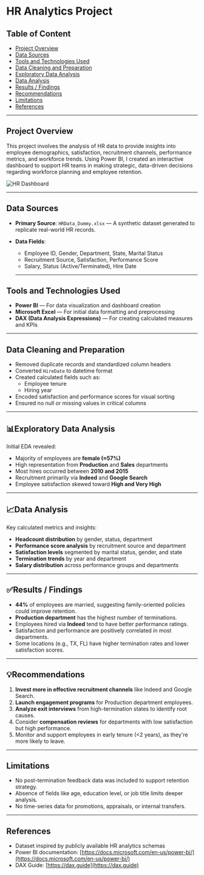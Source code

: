 # HR Analytics Project

## Table of Content

- [Project Overview](#project-overview)  
- [Data Sources](#data-sources)  
- [Tools and Technologies Used](#tools-and-technologies-used)  
- [Data Cleaning and Preparation](#data-cleaning-and-preparation)  
- [Exploratory Data Analysis](#exploratory-data-analysis)  
- [Data Analysis](#data-analysis)  
- [Results / Findings](#results--findings)  
- [Recommendations](#recommendations)  
- [Limitations](#limitations)  
- [References](#references)  

---

## Project Overview

This project involves the analysis of HR data to provide insights into employee demographics, satisfaction, recruitment channels, performance metrics, and workforce trends. Using Power BI, I created an interactive dashboard to support HR teams in making strategic, data-driven decisions regarding workforce planning and employee retention.


![HR Dashboard](https://github.com/user-attachments/assets/0f1bae90-d3fa-47ed-9626-c23cfe34a550)

---

## Data Sources

- **Primary Source**: `HRData_Dummy.xlsx` — A synthetic dataset generated to replicate real-world HR records.
- **Data Fields**:
  - Employee ID, Gender, Department, State, Marital Status
  - Recruitment Source, Satisfaction, Performance Score
  - Salary, Status (Active/Terminated), Hire Date

  ---

 ## Tools and Technologies Used

- **Power BI** — For data visualization and dashboard creation  
- **Microsoft Excel** — For initial data formatting and preprocessing  
- **DAX (Data Analysis Expressions)** — For creating calculated measures and KPIs

---

## Data Cleaning and Preparation

- Removed duplicate records and standardized column headers
- Converted `HireDate` to datetime format
- Created calculated fields such as:
  - Employee tenure
  - Hiring year
- Encoded satisfaction and performance scores for visual sorting
- Ensured no null or missing values in critical columns

---

## 📊Exploratory Data Analysis

Initial EDA revealed:
- Majority of employees are **female (≈57%)**
- High representation from **Production** and **Sales** departments
- Most hires occurred between **2010 and 2015**
- Recruitment primarily via **Indeed** and **Google Search**
- Employee satisfaction skewed toward **High and Very High**

---

## 📈Data Analysis

Key calculated metrics and insights:
- **Headcount distribution** by gender, status, department
- **Performance score analysis** by recruitment source and department
- **Satisfaction levels** segmented by marital status, gender, and state
- **Termination trends** by year and department
- **Salary distribution** across performance groups and departments

---

## ✅Results / Findings

- **44%** of employees are married, suggesting family-oriented policies could improve retention.
- **Production department** has the highest number of terminations.
- Employees hired via **Indeed** tend to have better performance ratings.
- Satisfaction and performance are positively correlated in most departments.
- Some locations (e.g., TX, FL) have higher termination rates and lower satisfaction scores.

---

## 💡Recommendations

1. **Invest more in effective recruitment channels** like Indeed and Google Search.
2. **Launch engagement programs** for Production department employees.
3. **Analyze exit interviews** from high-termination states to identify root causes.
4. Consider **compensation reviews** for departments with low satisfaction but high performance.
5. Monitor and support employees in early tenure (<2 years), as they're more likely to leave.

---

## Limitations

- No post-termination feedback data was included to support retention strategy.
- Absence of fields like age, education level, or job title limits deeper analysis.
- No time-series data for promotions, appraisals, or internal transfers.

---

## References

- Dataset inspired by publicly available HR analytics schemas  
- Power BI documentation: [https://docs.microsoft.com/en-us/power-bi/](https://docs.microsoft.com/en-us/power-bi/)  
- DAX Guide: [https://dax.guide](https://dax.guide)  




